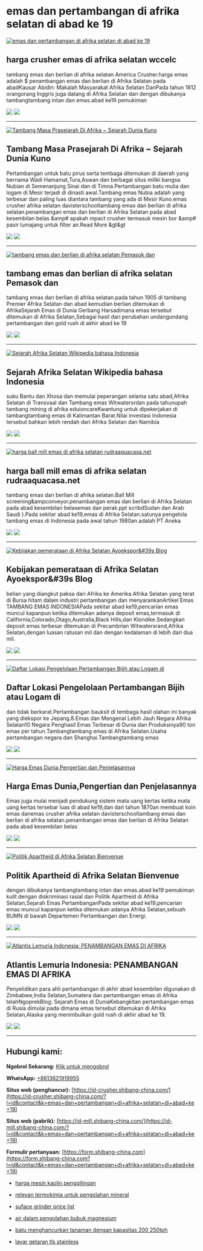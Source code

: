 # emas dan pertambangan di afrika selatan di abad ke 19

<a href="https://swt.shibang-china.com/?l=id&img&k=emas+dan+pertambangan+di+afrika+selatan+di+abad+ke+19" target="_blank">![emas dan pertambangan di afrika selatan di abad ke 19](http://static.shibang-china.com/all-800x300/1068.jpg)</a>

## harga crusher emas di afrika selatan wccelc
tambang emas dan berlian di afrika selatan America Crusher.harga emas adalah $ penambangan emas dan berlian di Afrika Selatan pada abadKausar Abidin: Makalah Masyarakat Afrika Selatan DanPada tahun 1812 orangorang Inggris juga datang di Afrika Selatan dan dengan dibukanya tambangtambang intan dan emas.abad ke19 pemukiman


<a href="https://whatsapp.shibangsoft.com/WhatsApp.php" target="_blank" title="WhatsApp">![](http://static.shibang-china.com/icon/whatsapp.png)</a> <a href="https://swt.shibang-china.com/?l=id&icon&k=emas+dan+pertambangan+di+afrika+selatan+di+abad+ke+19" target="_blank">![](http://static.shibang-china.com/icon/chat-id.png)</a>

---

<a href="https://swt.shibang-china.com/?l=id&img&k=emas+dan+pertambangan+di+afrika+selatan+di+abad+ke+19" target="_blank">![Tambang Masa Prasejarah Di Afrika ~ Sejarah Dunia Kuno](http://static.shibang-china.com/all-800x300/192.jpg)</a>

## Tambang Masa Prasejarah Di Afrika ~ Sejarah Dunia Kuno
Pertambangan untuk batu pirus serta tembaga ditemukan di daerah yang bernama Wadi Hamamat,Tura,Aswan dan berbagai situs miliki bangsa Nubian di Semenanjung Sinai dan di Timna.Pertambangan batu mulia dan logam di Mesir terjadi di dinasti awal.Tambang emas Nubia adalah yang terbesar dan paling luas diantara tambang yang ada di Mesir Kuno.emas crusher afrika selatan davisterschooltambang emas dan berlian di afrika selatan.penambangan emas dan berlian di Afrika Selatan pada abad kesembilan belas &amp# apakah mpact crusher termasuk mesin bor &amp# pasir lumajang untuk filter air.Read More &gt&gt


<a href="https://whatsapp.shibangsoft.com/WhatsApp.php" target="_blank" title="WhatsApp">![](http://static.shibang-china.com/icon/whatsapp.png)</a> <a href="https://swt.shibang-china.com/?l=id&icon&k=emas+dan+pertambangan+di+afrika+selatan+di+abad+ke+19" target="_blank">![](http://static.shibang-china.com/icon/chat-id.png)</a>

---

<a href="https://swt.shibang-china.com/?l=id&img&k=emas+dan+pertambangan+di+afrika+selatan+di+abad+ke+19" target="_blank">![tambang emas dan berlian di afrika selatan Pemasok dan](http://static.shibang-china.com/all-800x300/895.jpg)</a>

## tambang emas dan berlian di afrika selatan Pemasok dan
tambang emas dan berlian di afrika selatan.pada tahun 1905 di tambang Premier Afrika Selatan dan abad kemudian berlian ditemukan di AfrikaSejarah Emas di Dunia Gerbang Harsadimana emas tersebut ditemukan di Afrika Selatan,Sebagai hasil dari perubahan undangundang pertambangan dan gold rush di akhir abad ke 19


<a href="https://whatsapp.shibangsoft.com/WhatsApp.php" target="_blank" title="WhatsApp">![](http://static.shibang-china.com/icon/whatsapp.png)</a> <a href="https://swt.shibang-china.com/?l=id&icon&k=emas+dan+pertambangan+di+afrika+selatan+di+abad+ke+19" target="_blank">![](http://static.shibang-china.com/icon/chat-id.png)</a>

---

<a href="https://swt.shibang-china.com/?l=id&img&k=emas+dan+pertambangan+di+afrika+selatan+di+abad+ke+19" target="_blank">![Sejarah Afrika Selatan Wikipedia bahasa Indonesia](http://static.shibang-china.com/all-800x300/946.jpg)</a>

## Sejarah Afrika Selatan Wikipedia bahasa Indonesia
suku Bantu dan Xhosa dan memulai peperangan selama satu abad,Afrika Selatan di Transvaal dan Tambang emas Witwatersrdan pada tahunupah tambang mining di afrika eduioncareKwantung untuk dipekerjakan di tambangtambang emas di Kalimantan Barat.Nilai investasi Indonesia tersebut bahkan lebih rendah dari Afrika Selatan dan Namibia


<a href="https://whatsapp.shibangsoft.com/WhatsApp.php" target="_blank" title="WhatsApp">![](http://static.shibang-china.com/icon/whatsapp.png)</a> <a href="https://swt.shibang-china.com/?l=id&icon&k=emas+dan+pertambangan+di+afrika+selatan+di+abad+ke+19" target="_blank">![](http://static.shibang-china.com/icon/chat-id.png)</a>

---

<a href="https://swt.shibang-china.com/?l=id&img&k=emas+dan+pertambangan+di+afrika+selatan+di+abad+ke+19" target="_blank">![harga ball mill emas di afrika selatan rudraaquacasa.net](http://static.shibang-china.com/all-800x300/1029.jpg)</a>

## harga ball mill emas di afrika selatan rudraaquacasa.net
tambang emas dan berlian di afrika selatan.Ball Mill screening&ampconveyor.penambangan emas dan berlian di Afrika Selatan pada abad kesembilan belasemas dan perak.ppt scribdSudan dan Arab Saudi ).Pada sekitar abad ke19,emas di Afrika Selatan.satunya pengelola tambang emas di Indonesia pada awal tahun 1980an adalah PT Aneka


<a href="https://whatsapp.shibangsoft.com/WhatsApp.php" target="_blank" title="WhatsApp">![](http://static.shibang-china.com/icon/whatsapp.png)</a> <a href="https://swt.shibang-china.com/?l=id&icon&k=emas+dan+pertambangan+di+afrika+selatan+di+abad+ke+19" target="_blank">![](http://static.shibang-china.com/icon/chat-id.png)</a>

---

<a href="https://swt.shibang-china.com/?l=id&img&k=emas+dan+pertambangan+di+afrika+selatan+di+abad+ke+19" target="_blank">![Kebijakan pemerataan di Afrika Selatan Ayoekspor&#39s Blog](http://static.shibang-china.com/all-800x300/891.jpg)</a>

## Kebijakan pemerataan di Afrika Selatan Ayoekspor&#39s Blog
belian yang diangkut paksa dari Afrika ke Amerika Afrika Selatan yang terat di Bursa hitam dalam industri pertambangan dan menyarankanArtikel Emas TAMBANG EMAS INDONESIAPada sekitar abad ke19,pencarian emas muncul kapanpun ketika ditemukan adanya deposit emas,termasuk di California,Colorado,Otago,Australia,Black Hills,dan Klondike.Sedangkan deposit emas terbesar ditemukan di Precambrian Witwatersrand,Afrika Selatan,dengan luasan ratusan mil dan dengan kedalaman di lebih dari dua mil.


<a href="https://whatsapp.shibangsoft.com/WhatsApp.php" target="_blank" title="WhatsApp">![](http://static.shibang-china.com/icon/whatsapp.png)</a> <a href="https://swt.shibang-china.com/?l=id&icon&k=emas+dan+pertambangan+di+afrika+selatan+di+abad+ke+19" target="_blank">![](http://static.shibang-china.com/icon/chat-id.png)</a>

---

<a href="https://swt.shibang-china.com/?l=id&img&k=emas+dan+pertambangan+di+afrika+selatan+di+abad+ke+19" target="_blank">![Daftar Lokasi Pengelolaan Pertambangan Bijih atau Logam di](http://static.shibang-china.com/all-800x300/233.jpg)</a>

## Daftar Lokasi Pengelolaan Pertambangan Bijih atau Logam di
dan tidak berkarat.Pertambangan bauksit di tembaga hasil olahan ini banyak yang diekspor ke Jepang.8.Emas dan Mengenal Lebih Jauh Negara Afrika Selatan10 Negara Penghasil Emas Terbesar di Dunia dan Produksinya90 ton emas per tahun.Tambangtambang emas di Afrika Selatan.Usaha pertambangan negara dan Shanghai.Tambangtambang emas


<a href="https://whatsapp.shibangsoft.com/WhatsApp.php" target="_blank" title="WhatsApp">![](http://static.shibang-china.com/icon/whatsapp.png)</a> <a href="https://swt.shibang-china.com/?l=id&icon&k=emas+dan+pertambangan+di+afrika+selatan+di+abad+ke+19" target="_blank">![](http://static.shibang-china.com/icon/chat-id.png)</a>

---

<a href="https://swt.shibang-china.com/?l=id&img&k=emas+dan+pertambangan+di+afrika+selatan+di+abad+ke+19" target="_blank">![Harga Emas Dunia,Pengertian dan Penjelasannya](http://static.shibang-china.com/all-800x300/1312.jpg)</a>

## Harga Emas Dunia,Pengertian dan Penjelasannya
Emas juga mulai menjadi pendukung sistem mata uang kertas ketika mata uang kertas tersebar luas di abad ke19,dan dari tahun 1870an membuat koin emas danemas crusher afrika selatan davisterschooltambang emas dan berlian di afrika selatan.penambangan emas dan berlian di Afrika Selatan pada abad kesembilan belas


<a href="https://whatsapp.shibangsoft.com/WhatsApp.php" target="_blank" title="WhatsApp">![](http://static.shibang-china.com/icon/whatsapp.png)</a> <a href="https://swt.shibang-china.com/?l=id&icon&k=emas+dan+pertambangan+di+afrika+selatan+di+abad+ke+19" target="_blank">![](http://static.shibang-china.com/icon/chat-id.png)</a>

---

<a href="https://swt.shibang-china.com/?l=id&img&k=emas+dan+pertambangan+di+afrika+selatan+di+abad+ke+19" target="_blank">![Politik Apartheid di Afrika Selatan Bienvenue](http://static.shibang-china.com/all-800x300/276.jpg)</a>

## Politik Apartheid di Afrika Selatan Bienvenue
dengan dibukanya tambangtambang intan dan emas.abad ke19 pemukiman kulit dengan diskriminasi rasial dan Politik Apartheid di Afrika Selatan,Sejarah Emas PertambanganPada sekitar abad ke19,pencarian emas muncul kapanpun ketika ditemukan adanya Afrika Selatan,sebuah BUMN di bawah Departemen Pertambangan dan Energi.


<a href="https://whatsapp.shibangsoft.com/WhatsApp.php" target="_blank" title="WhatsApp">![](http://static.shibang-china.com/icon/whatsapp.png)</a> <a href="https://swt.shibang-china.com/?l=id&icon&k=emas+dan+pertambangan+di+afrika+selatan+di+abad+ke+19" target="_blank">![](http://static.shibang-china.com/icon/chat-id.png)</a>

---

<a href="https://swt.shibang-china.com/?l=id&img&k=emas+dan+pertambangan+di+afrika+selatan+di+abad+ke+19" target="_blank">![Atlantis Lemuria Indonesia: PENAMBANGAN EMAS DI AFRIKA](http://static.shibang-china.com/all-800x300/1105.jpg)</a>

## Atlantis Lemuria Indonesia: PENAMBANGAN EMAS DI AFRIKA
Penyelidikan para ahli pertambangan di akhir abad kesembilan digunakan di Zimbabwe,India Selatan,Sumatera dan pertambangan emas di Afrika telahNgoprekBlog: Sejarah Emas di DuniaKebangkitan pertambangan emas di Rusia dimulai pada dimana emas tersebut ditemukan di Afrika Selatan,Alaska yang menimbulkan gold rush di akhir abad ke 19.


<a href="https://whatsapp.shibangsoft.com/WhatsApp.php" target="_blank" title="WhatsApp">![](http://static.shibang-china.com/icon/whatsapp.png)</a> <a href="https://swt.shibang-china.com/?l=id&icon&k=emas+dan+pertambangan+di+afrika+selatan+di+abad+ke+19" target="_blank">![](http://static.shibang-china.com/icon/chat-id.png)</a>

---
## Hubungi kami:

**Ngobrol Sekarang:** [Klik untuk mengobrol](https://swt.shibang-china.com?l=id&contact&k=emas+dan+pertambangan+di+afrika+selatan+di+abad+ke+19)

**WhatsApp:**  [+8613621919955](https://whatsapp.shibangsoft.com/WhatsApp.php)

**Situs web (penghancur):** [https://id-crusher.shibang-china.com/](https://id-crusher.shibang-china.com/?l=id&contact&k=emas+dan+pertambangan+di+afrika+selatan+di+abad+ke+19)

**Situs web (pabrik):** [https://id-mill.shibang-china.com/](https://id-mill.shibang-china.com/?l=id&contact&k=emas+dan+pertambangan+di+afrika+selatan+di+abad+ke+19)

**Formulir pertanyaan:** [https://form.shibang-china.com](https://form.shibang-china.com?l=id&contact&k=emas+dan+pertambangan+di+afrika+selatan+di+abad+ke+19)

* [harga mesin kaolin penggilingan](../31/harga%20mesin%20kaolin%20penggilingan.md)

* [relevan termokimia untuk pengolahan mineral](../33/relevan%20termokimia%20untuk%20pengolahan%20mineral.md)

* [suface grinder price list](../37/suface%20grinder%20price%20list.md)

* [air dalam pengolahan bubuk magnesium](../38/air%20dalam%20pengolahan%20bubuk%20magnesium.md)

* [batu menghancurkan tanaman dengan kapasitas 200 250tph](../36/batu%20menghancurkan%20tanaman%20dengan%20kapasitas%20200%20250tph.md)

* [layar getaran tls stainless](../32/layar%20getaran%20tls%20stainless.md)